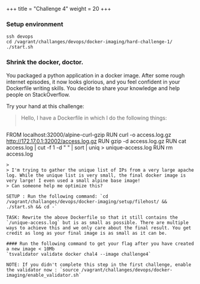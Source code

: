 +++
title = "Challenge 4"
weight = 20
+++

### Setup environment
```
ssh devops
cd /vagrant/challanges/devops/docker-imaging/hard-challenge-1/
./start.sh
```

### Shrink the docker, doctor.

You packaged a python application in a docker image. After some rough internet episodes, it now looks glorious, and you feel confident in your Dockerfile writing skills. You decide to share your knowledge and help people on StackOverflow.

Try your hand at this challenge:


> Hello, I have a Dockerfile in which I do the following things:
>
> ```Docker
FROM localhost:32000/alpine-curl-gzip
RUN curl -o access.log.gz http://172.17.0.1:32002/access.log.gz
RUN gzip -d access.log.gz
RUN cat access.log | cut -f 1 -d " " | sort | uniq > unique-access.log
RUN rm access.log
```
>
> I'm trying to gather the unique list of IPs from a very large apache log. While the unique list is very small, the final docker image is very large! I even used a small alpine base image!
> Can someone help me optimize this?

SETUP : Run the following command: `cd /vagrant/challanges/devops/docker-imaging/setup/filehost/ && ./start.sh && cd -`

TASK: Rewrite the above Dockerfile so that it still contains the `/unique-access.log` but is as small as possible. There are multiple ways to achieve this and we only care about the final result. You get credit as long as your final image is as small as it can be.

#### Run the following command to get your flag after you have created a new image < 10Mb
`tsvalidator validate docker chal4 --image challenge4`

NOTE: If you didn't complete this step in the first challenge, enable the validator now : `source /vagrant/challanges/devops/docker-imaging/enable_validator.sh`

